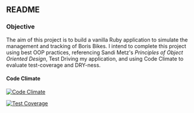 ## README

### Objective
The aim of this project is to build a vanilla Ruby application to simulate the management and tracking of Boris Bikes.
I intend to complete this project using best OOP practices, referencing Sandi Metz's *Principles of Object Oriented Design*, Test Driving my application,
and using Code Climate to evaluate test-coverage and DRY-ness.

#### Code Climate

[![Code Climate](https://codeclimate.com/repos/571e006c117edc2c320013f7/badges/a3924eb83f3cd21a7959/gpa.svg)](https://codeclimate.com/repos/571e006c117edc2c320013f7/feed)

[![Test Coverage](https://codeclimate.com/repos/571e006c117edc2c320013f7/badges/a3924eb83f3cd21a7959/coverage.svg)](https://codeclimate.com/repos/571e006c117edc2c320013f7/coverage)
